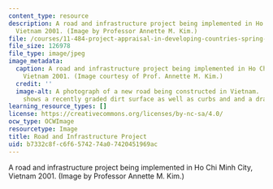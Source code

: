 ```yaml
---
content_type: resource
description: A road and infrastructure project being implemented in Ho Chi Minh City,
  Vietnam 2001. (Image by Professor Annette M. Kim.)
file: /courses/11-484-project-appraisal-in-developing-countries-spring-2005/b7332c8fc6f6574274a07420451969ac_11-484s05.jpg
file_size: 126978
file_type: image/jpeg
image_metadata:
  caption: A road and infrastructure project being implemented in Ho Chi Minh City,
    Vietnam 2001. (Image courtesy of Prof. Annette M. Kim.)
  credit: ''
  image-alt: A photograph of a new road being constructed in Vietnam.  The photograph
    shows a recently graded dirt surface as well as curbs and and a drainage system.
learning_resource_types: []
license: https://creativecommons.org/licenses/by-nc-sa/4.0/
ocw_type: OCWImage
resourcetype: Image
title: Road and Infrastructure Project
uid: b7332c8f-c6f6-5742-74a0-7420451969ac
---
```

A road and infrastructure project being implemented in Ho Chi Minh City, Vietnam 2001. (Image by Professor Annette M. Kim.)